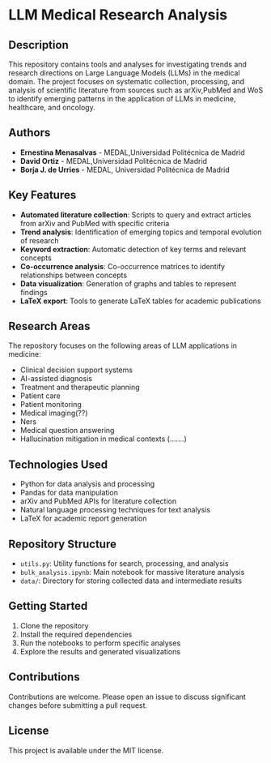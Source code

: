 # LLM Medical Research Analysis

## Description

This repository contains tools and analyses for investigating trends and research directions on Large Language Models (LLMs) in the medical domain. The project focuses on systematic collection, processing, and analysis of scientific literature from sources such as arXiv,PubMed and WoS to identify emerging patterns in the application of LLMs in medicine, healthcare, and oncology.

## Authors

- **Ernestina Menasalvas** - MEDAL,Universidad Politécnica de Madrid
- **David Ortiz** - MEDAL,Universidad Politécnica de Madrid
- **Borja J. de Urries** - MEDAL, Universidad Politécnica de Madrid

## Key Features

- **Automated literature collection**: Scripts to query and extract articles from arXiv and PubMed with specific criteria
- **Trend analysis**: Identification of emerging topics and temporal evolution of research
- **Keyword extraction**: Automatic detection of key terms and relevant concepts
- **Co-occurrence analysis**: Co-occurrence matrices to identify relationships between concepts
- **Data visualization**: Generation of graphs and tables to represent findings
- **LaTeX export**: Tools to generate LaTeX tables for academic publications

## Research Areas

The repository focuses on the following areas of LLM applications in medicine:
- Clinical decision support systems
- AI-assisted diagnosis
- Treatment and therapeutic planning
- Patient care
- Patient monitoring
- Medical imaging(??)
- Ners
- Medical question answering
- Hallucination mitigation in medical contexts
(.......)

## Technologies Used

- Python for data analysis and processing
- Pandas for data manipulation
- arXiv and PubMed APIs for literature collection
- Natural language processing techniques for text analysis
- LaTeX for academic report generation

## Repository Structure

- `utils.py`: Utility functions for search, processing, and analysis
- `bulk_analysis.ipynb`: Main notebook for massive literature analysis
- `data/`: Directory for storing collected data and intermediate results

## Getting Started

1. Clone the repository
2. Install the required dependencies
3. Run the notebooks to perform specific analyses
4. Explore the results and generated visualizations

## Contributions

Contributions are welcome. Please open an issue to discuss significant changes before submitting a pull request.

## License

This project is available under the MIT license.